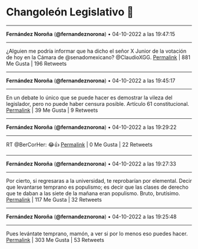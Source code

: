 # Changoleón Legislativo 🙈
*****
**Fernández Noroña** (**@fernandeznorona**) • 04-10-2022 a las 19:47:15
*****
¿Alguien me podría informar que ha dicho el señor X Junior de la votación de hoy en la Cámara de @senadomexicano? @ClaudioXGG.
[Permalink](https://twitter.com/fernandeznorona/status/1577505673373315072) | 881 Me Gusta | 196 Retweets
*****
**Fernández Noroña** (**@fernandeznorona**) • 04-10-2022 a las 19:45:17
*****
En un debate lo único que se puede hacer es demostrar la vileza del legislador, pero no puede haber censura posible. Artículo 61 constitucional.
[Permalink](https://twitter.com/fernandeznorona/status/1577505177241718786) | 39 Me Gusta | 9 Retweets
*****
**Fernández Noroña** (**@fernandeznorona**) • 04-10-2022 a las 19:29:22
*****
RT @BerCorHer: 😂👍
[Permalink](https://twitter.com/fernandeznorona/status/1577501171110973441) | 0 Me Gusta | 22 Retweets
*****
**Fernández Noroña** (**@fernandeznorona**) • 04-10-2022 a las 19:27:33
*****
Por cierto, si regresaras a la universidad, te reprobarían por elemental. Decir que levantarse temprano es populismo; es decir que las clases de derecho que te daban a las siete de la mañana eran populismo. Bruto, brutísimo.
[Permalink](https://twitter.com/fernandeznorona/status/1577500713147830279) | 117 Me Gusta | 32 Retweets
*****
**Fernández Noroña** (**@fernandeznorona**) • 04-10-2022 a las 19:25:48
*****
Pues levántate temprano, mamón, a ver si por lo menos eso puedes hacer.
[Permalink](https://twitter.com/fernandeznorona/status/1577500274066804736) | 303 Me Gusta | 53 Retweets